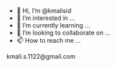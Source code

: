 - 👋 Hi, I’m @kmalisid
- 👀 I’m interested in ...
- 🌱 I’m currently learning ...
- 💞️ I’m looking to collaborate on ...
- 📫 How to reach me ...

<!---
kmalisid/kmalisid is a ✨ special ✨ repository because its `README.md` (this file) appears on your GitHub profile.
You can click the Preview link to take a look at your changes.
---> kmali.s.1122@gmail.com
